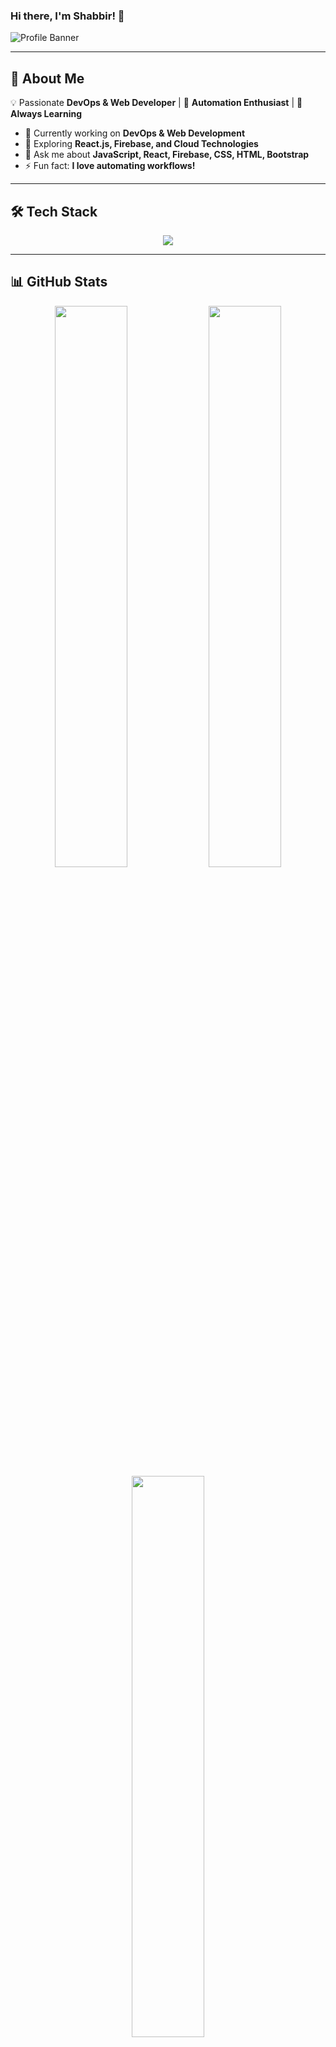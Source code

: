### Hi there, I'm Shabbir! 👋

<!-- Banner Image (Customizable) -->
![Profile Banner](https://via.placeholder.com/1200x400.png?text=Welcome+to+My+GitHub+Profile)

---

## 🚀 About Me
💡 Passionate **DevOps & Web Developer** | 🔧 **Automation Enthusiast** | 🎯 **Always Learning**

- 🔭 Currently working on **DevOps & Web Development**
- 🌱 Exploring **React.js, Firebase, and Cloud Technologies**
- 💬 Ask me about **JavaScript, React, Firebase, CSS, HTML, Bootstrap**
- ⚡ Fun fact: **I love automating workflows!**

---

## 🛠 Tech Stack

<div align="center">
  <img src="https://skillicons.dev/icons?i=js,react,firebase,css,html,bootstrap,git,github,docker" />
</div>

---

## 📊 GitHub Stats

<div align="center">
  <img src="https://github-readme-stats.vercel.app/api?username=SHABBIR-devOps&show_icons=true&theme=midnight-purple" width="48%"/>
  <img src="https://streak-stats.demolab.com?user=SHABBIR-devOps&theme=tokyonight" width="48%"/>
</div>

<div align="center">
  <img src="https://github-readme-stats.vercel.app/api/top-langs/?username=SHABBIR-devOps&layout=compact&theme=cobalt" width="48%"/>
</div>


---

## 📈 Contribution Graph

<div align="center">
  <img src="https://github-readme-activity-graph.vercel.app/graph?username=SHABBIR-devOps&theme=github-dark" />
</div>

---

## 🔗 Connect With Me

<div align="center">
  <a href="https://github.com/SHABBIR-devOps" target="_blank"><img src="https://img.shields.io/badge/GitHub-171515?style=for-the-badge&logo=github&logoColor=white"/></a>
  <a href="https://facebook.com/" target="_blank"><img src="https://img.shields.io/badge/Facebook-%231877F2.svg?style=for-the-badge&logo=facebook&logoColor=white"/></a>
  <a href="https://linkedin.com/" target="_blank"><img src="https://img.shields.io/badge/LinkedIn-%230077B5.svg?style=for-the-badge&logo=linkedin&logoColor=white"/></a>
</div>

---

## 👀 Profile Views

<div align="center">
  <img src="https://komarev.com/ghpvc/?username=SHABBIR-devOps&color=red"/>
</div>

---

🔥 **Don't forget to star my repositories if you find them useful!** 🚀
